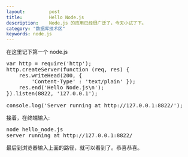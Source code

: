 ```yaml
---
layout:         post
title:          Hello Node.js
description:    Node.js 的应用已经很广泛了，今天小试了下。
category: "数据库技术区"
keywords: node.js
---
```

在这里记下第一个 node.js
<pre name="colorcode" class="js">
var http = require('http');
http.createServer(function (req, res) {
    res.writeHead(200, {
        'Content-Type' : 'text/plain' });
    res.end('Hello Node.js\n');
}).listen(8822, '127.0.0.1');

console.log('Server running at http://127.0.0.1:8822/');
</pre>

接着，在终端输入:
<pre name="colorcode" class="js">
node hello_node.js
server running at http://127.0.0.1:8822/
</pre>

最后到浏览器输入上面的路径，就可以看到了。恭喜恭喜。

